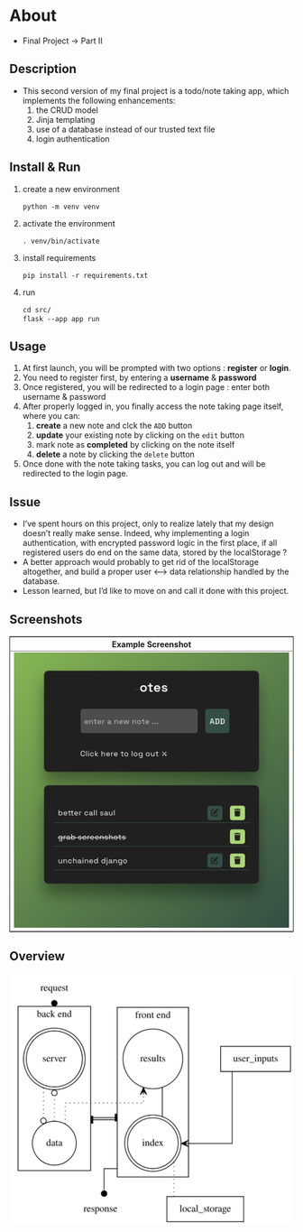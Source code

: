 

# About

-   Final Project -> Part II


## Description

-   This second version of my final project is a todo/note taking app, which implements the following enhancements:
    1.  the CRUD model
    2.  Jinja templating
    3.  use of a database instead of our trusted text file
    4.  login authentication


## Install & Run

1.  create a new environment
    
        python -m venv venv

2.  activate the environment
    
        . venv/bin/activate

3.  install requirements
    
        pip install -r requirements.txt

4.  run
    
        cd src/
        flask --app app run


## Usage

1.  At first launch, you will be prompted with two options : **register** or **login**.
2.  You need to register first, by entering a **username** & **password**
3.  Once registered, you will be redirected to a login page : enter both username & password
4.  After properly logged in, you finally access the note taking page itself, where you can:
    1.  **create** a new note and clck the `ADD` button
    2.  **update** your existing note by clicking on the `edit` button
    3.  mark note as **completed** by clicking on the note itself
    4.  **delete** a note by clicking the `delete` button
5.  Once done with the note taking tasks, you can log out and will be redirected to the login page.


## Issue

-   I&rsquo;ve spent hours on this project, only to realize lately that my design doesn&rsquo;t really make sense.
    Indeed, why implementing a login authentication, with encrypted password logic in the first place,
    if all registered users do end on the same data, stored by the localStorage ?
-   A better approach would probably to get rid of the localStorage altogether, and build a proper
    user <——> data relationship handled by the database.
-   Lesson learned, but I&rsquo;d like to move on and call it done with this project.


## Screenshots

<table border="2" cellspacing="0" cellpadding="6" rules="groups" frame="hsides">


<colgroup>
<col  class="org-left" />
</colgroup>
<thead>
<tr>
<th scope="col" class="org-left">Example Screenshot</th>
</tr>
</thead>

<tbody>
<tr>
<td class="org-left"><img src="./src/assets/work_02.png" alt="work_02.png" /></td>
</tr>
</tbody>
</table>


## Overview

![img](./src/assets/draft.svg)

